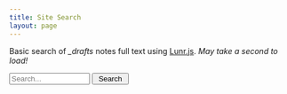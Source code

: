 ```yaml
---
title: Site Search
layout: page
---
```


Basic search of *_drafts* notes full text using [Lunr.js](https://lunrjs.com/).
*May take a second to load!*

<script src="{{ site.url }}/js/lunr.js"></script>

<input type="text" size="15" id="lunr-search" placeholder="Search..." aria-label="search">
<input class="button-all" type="button" onclick="lunr_search();" value=" Search ">

<ul id="search-results"></ul>

<script>
// create docs
var documents = { 
    {% for post in site.notes %}
    "{{ post.slug }}": 
    { 
      "id": "{{ post.slug }}",
      "url": "{{ post.url | absolute_url | xml_escape }}",
      "title": "{{ post.title | xml_escape }}",
      "text": {{ post.content | strip_html | jsonify }}
    }{% unless forloop.last %},{% endunless %}
    {% endfor %}
};
// create index
var idx = lunr(function () {
  this.ref('id')
  this.field('title')
  this.field('text')
  for (var key in documents) {
    this.add(documents[key])
  }
});
// do search
function displayResults(results) {
  var searchResults = document.getElementById('search-results');
  if (results.length) { // Are there any results?
    var appendString = '';
    for (var i = 0; i < results.length; i++) {  // Iterate over the results
      var link = documents[results[i].ref].url; //results[i].ref;
      var title = documents[results[i].ref].title;
      var preview = documents[results[i].ref].text.substring(0,150);
      appendString += '<li><a href="' + link + '">' + title + '</a><br>' + preview + '... </li>';
    }
    searchResults.innerHTML = appendString;
  } else {
    searchResults.innerHTML = '<li>No results found</li>';
  }
}
function lunr_search() {
    var query = document.getElementById("lunr-search").value;
    var results = idx.search(query);
    displayResults(results);
}
</script>